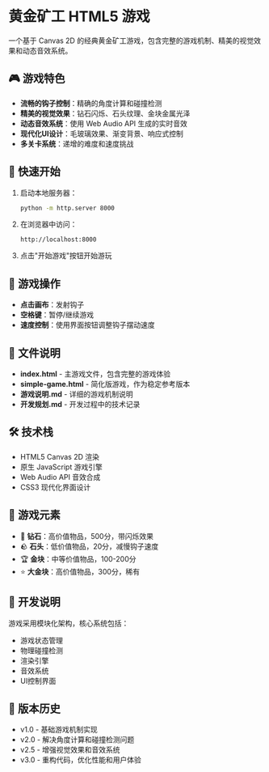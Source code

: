 # 黄金矿工 HTML5 游戏

一个基于 Canvas 2D 的经典黄金矿工游戏，包含完整的游戏机制、精美的视觉效果和动态音效系统。

## 🎮 游戏特色

- **流畅的钩子控制**：精确的角度计算和碰撞检测
- **精美的视觉效果**：钻石闪烁、石头纹理、金块金属光泽
- **动态音效系统**：使用 Web Audio API 生成的实时音效
- **现代化UI设计**：毛玻璃效果、渐变背景、响应式控制
- **多关卡系统**：递增的难度和速度挑战

## 🚀 快速开始

1. 启动本地服务器：
   ```bash
   python -m http.server 8000
   ```

2. 在浏览器中访问：
   ```
   http://localhost:8000
   ```

3. 点击"开始游戏"按钮开始游玩

## 🎯 游戏操作

- **点击画布**：发射钩子
- **空格键**：暂停/继续游戏
- **速度控制**：使用界面按钮调整钩子摆动速度

## 📁 文件说明

- **index.html** - 主游戏文件，包含完整的游戏体验
- **simple-game.html** - 简化版游戏，作为稳定参考版本
- **游戏说明.md** - 详细的游戏机制说明
- **开发规划.md** - 开发过程中的技术记录

## 🛠️ 技术栈

- HTML5 Canvas 2D 渲染
- 原生 JavaScript 游戏引擎
- Web Audio API 音效合成
- CSS3 现代化界面设计

## 🎨 游戏元素

- 💎 **钻石**：高价值物品，500分，带闪烁效果
- 🪨 **石头**：低价值物品，20分，减慢钩子速度
- 🏆 **金块**：中等价值物品，100-200分
- ⭐ **大金块**：高价值物品，300分，稀有

## 🔧 开发说明

游戏采用模块化架构，核心系统包括：
- 游戏状态管理
- 物理碰撞检测
- 渲染引擎
- 音效系统
- UI控制界面

## 📝 版本历史

- v1.0 - 基础游戏机制实现
- v2.0 - 解决角度计算和碰撞检测问题
- v2.5 - 增强视觉效果和音效系统
- v3.0 - 重构代码，优化性能和用户体验
